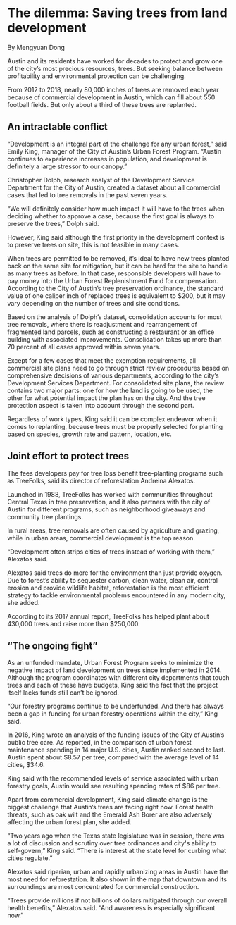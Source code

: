 # The dilemma: Saving trees from land development
By Mengyuan Dong

Austin and its residents have worked for decades to protect and grow one of the city’s most precious resources, trees. But seeking balance between profitability and environmental protection can be challenging. 

From 2012 to 2018, nearly 80,000 inches of trees are removed each year because of commercial development in Austin, which can fill about 550 football fields. But only about a third of these trees are replanted. 

## An intractable conflict

“Development is an integral part of the challenge for any urban forest,” said Emily King, manager of the City of Austin’s Urban Forest Program. “Austin continues to experience increases in population, and development is definitely a large stressor to our canopy.”

Christopher Dolph, research analyst of the Development Service Department for the City of Austin, created a dataset about all commercial cases that led to tree removals in the past seven years. 

“We will definitely consider how much impact it will have to the trees when deciding whether to approve a case, because the first goal is always to preserve the trees,” Dolph said.

However, King said although the first priority in the development context is to preserve trees on site, this is not feasible in many cases. 

When trees are permitted to be removed, it’s ideal to have new trees planted back on the same site for mitigation, but it can be hard for the site to handle as many trees as before. In that case, responsible developers will have to pay money into the Urban Forest Replenishment Fund for compensation. According to the City of Austin’s tree preservation ordinance, the standard value of one caliper inch of replaced trees is equivalent to $200, but it may vary depending on the number of trees and site conditions. 

Based on the analysis of Dolph’s dataset, consolidation accounts for most tree removals, where there is readjustment and rearrangement of fragmented land parcels, such as constructing a restaurant or an office building with associated improvements. Consolidation takes up more than 70 percent of all cases approved within seven years. 

Except for a few cases that meet the exemption requirements, all commercial site plans need to go through strict review procedures based on comprehensive decisions of various departments, according to the city’s Development Services Department. For consolidated site plans, the review contains two major parts: one for how the land is going to be used, the other for what potential impact the plan has on the city. And the tree protection aspect is taken into account through the second part. 

Regardless of work types, King said it can be complex endeavor when it comes to replanting,  because trees must be properly selected for planting based on species, growth rate and pattern, location, etc.

## Joint effort to protect trees

The fees developers pay for tree loss benefit tree-planting programs such as TreeFolks, said its director of reforestation Andreina Alexatos.  

Launched in 1988, TreeFolks has worked with communities throughout Central Texas in tree preservation, and it also partners with the city of Austin for different programs, such as neighborhood giveaways and community tree plantings. 

In rural areas, tree removals are often caused by agriculture and grazing, while in urban areas, commercial development is the top reason.

“Development often strips cities of trees instead of working with them,” Alexatos said. 

Alexatos said trees do more for the environment than just provide oxygen. Due to forest’s ability to sequester carbon, clean water, clean air, control erosion and provide wildlife habitat, reforestation is the most efficient strategy to tackle environmental problems encountered in any modern city, she added.

According to its 2017 annual report, TreeFolks has helped plant about 430,000 trees and raise more than $250,000.

## “The ongoing fight”

As an unfunded mandate, Urban Forest Program seeks to minimize the negative impact of land development on trees since implemented in 2014. Although the program coordinates with different city departments that touch trees and each of these have budgets, King said the fact that the project itself lacks funds still can’t be ignored.

“Our forestry programs continue to be underfunded. And there has always been a gap in funding for urban forestry operations within the city,” King said.

In 2016, King wrote an analysis of the funding issues of the City of Austin’s public tree care. As reported, in the comparison of urban forest maintenance spending in 14 major U.S. cities, Austin ranked second to last. Austin spent about $8.57 per tree, compared with the average level of 14 cities, $34.6.

King said with the recommended levels of service associated with urban forestry goals, Austin would see resulting spending rates of $86 per tree.

Apart from commercial development, King said climate change is the biggest challenge that Austin’s trees are facing right now. Forest health threats, such as oak wilt and the Emerald Ash Borer are also adversely affecting the urban forest plan, she added. 

“Two years ago when the Texas state legislature was in session, there was a lot of discussion and scrutiny over tree ordinances and city's ability to self-govern,” King said. “There is interest at the state level for curbing what cities regulate.” 

Alexatos said riparian, urban and rapidly urbanizing areas in Austin have the most need for reforestation. It also shown in the map that downtown and its surroundings are most concentrated for commercial construction.

“Trees provide millions if not billions of dollars mitigated through our overall health benefits,” Alexatos said. “And awareness is especially significant now.”


